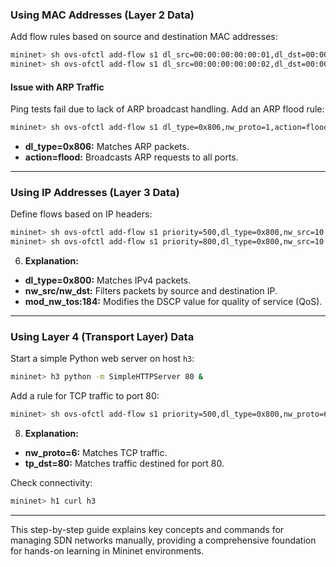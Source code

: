 ### **Using MAC Addresses (Layer 2 Data)**
Add flow rules based on source and destination MAC addresses:

```bash
mininet> sh ovs-ofctl add-flow s1 dl_src=00:00:00:00:00:01,dl_dst=00:00:00:00:00:02,actions=output:2
mininet> sh ovs-ofctl add-flow s1 dl_src=00:00:00:00:00:02,dl_dst=00:00:00:00:00:01,actions=output:1
```

#### **Issue with ARP Traffic**
Ping tests fail due to lack of ARP broadcast handling. Add an ARP flood rule:

```bash
mininet> sh ovs-ofctl add-flow s1 dl_type=0x806,nw_proto=1,action=flood
```

- **dl_type=0x806:** Matches ARP packets.
- **action=flood:** Broadcasts ARP requests to all ports.

---

### **Using IP Addresses (Layer 3 Data)**
Define flows based on IP headers:

```bash
mininet> sh ovs-ofctl add-flow s1 priority=500,dl_type=0x800,nw_src=10.0.0.0/24,nw_dst=10.0.0.0/24,actions=normal
mininet> sh ovs-ofctl add-flow s1 priority=800,dl_type=0x800,nw_src=10.0.0.3,nw_dst=10.0.0.0/24,actions=mod_nw_tos:184,normal
```

6. **Explanation:**  
- **dl_type=0x800:** Matches IPv4 packets.
- **nw_src/nw_dst:** Filters packets by source and destination IP.
- **mod_nw_tos:184:** Modifies the DSCP value for quality of service (QoS).

---

### **Using Layer 4 (Transport Layer) Data**
Start a simple Python web server on host `h3`:

```bash
mininet> h3 python -m SimpleHTTPServer 80 &
```

Add a rule for TCP traffic to port 80:

```bash
mininet> sh ovs-ofctl add-flow s1 priority=500,dl_type=0x800,nw_proto=6,tp_dst=80,actions=output:3
```

8. **Explanation:**  
- **nw_proto=6:** Matches TCP traffic.
- **tp_dst=80:** Matches traffic destined for port 80.
  
Check connectivity:

```bash
mininet> h1 curl h3
```

---

This step-by-step guide explains key concepts and commands for managing SDN networks manually, providing a comprehensive foundation for hands-on learning in Mininet environments.